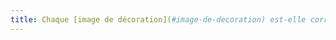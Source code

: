 ```yaml
---
title: Chaque [image de décoration](#image-de-decoration) est-elle correctement ignorée par les technologies d’assistance ?
---
```


